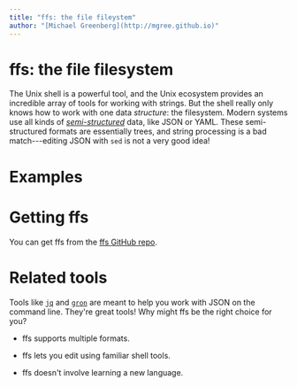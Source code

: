```yaml
---
title: "ffs: the file fileystem"
author: "[Michael Greenberg](http://mgree.github.io)"
---
```


# ffs: the file filesystem

The Unix shell is a powerful tool, and the Unix ecosystem provides an
incredible array of tools for working with strings. But the shell
really only knows how to work with one data *structure*: the
filesystem. Modern systems use all kinds of
[*semi-structured*](https://en.m.wikipedia.org/wiki/Semi-structured_data)
data, like JSON or YAML. These semi-structured formats are essentially
trees, and string processing is a bad match---editing JSON with `sed`
is not a very good idea!

# Examples

# Getting ffs

You can get ffs from the [ffs GitHub repo](https://github.com/mgree/ffs).

# Related tools

Tools like [`jq`](https://stedolan.github.io/jq/) and
[`gron`](https://github.com/tomnomnom/gron) are meant to help you work
with JSON on the command line. They're great tools! Why might ffs be
the right choice for you?

  - ffs supports multiple formats.

  - ffs lets you edit using familiar shell tools.
  
  - ffs doesn't involve learning a new language.
